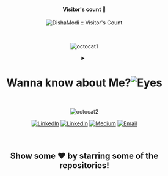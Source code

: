 <h4 align="center">Visitor's count 👀</h4>
<p align="center"><img src="https://profile-counter.glitch.me/{dishamodi0910}/count.svg" alt="DishaModi :: Visitor's Count" /></p>
<br/>

<div align = "center">
 
![octocat1](https://github.com/dishamodi0910/dishamodi0910/assets/106090499/cf24a3b1-b35f-405d-81c6-537dd08bf71d)


<details>
<summary><h1>Wanna know about Me?<img src="https://raw.githubusercontent.com/Tarikul-Islam-Anik/Animated-Fluent-Emojis/master/Emojis/Hand%20gestures/Eyes.png" alt="Eyes" width="55" height="55" /></h1></summary>
 
<br>

[![Typing SVG](https://readme-typing-svg.demolab.com?font=Fira+Code&weight=700&size=35&pause=1000&color=E8B9F7&width=770&height=60&lines=Hello+Everyone!👋+Disha+here+(+o_o+);It's+so+Good+to+see+you+here!)](https://git.io/typing-svg)

<div align = "center">
<b>

```diff
+@ @ @ @ @ @ @ @ @ @ @ @ @ @ @ @ @ @ @ @ @ @ @ @ @ @ @ @ @ @ @ @ @ @ @ @ @ @ @ @ +
 \                                                              o o              /
 /    Programming isn't what you know;                         _|_|_             \
 \    it's what you can figure out.                         <\/      \/>         /
 /       while(!success){                                   (| ^• •^  |)         \
 \            try{                                          (|   ‿    |)         /
 /                again();                                 </\ _ _ _ /\>         \
 \            }                                               _ _/ \_ _          /
 /            catch(Exception e){                            /         \         \
 \                print("Learnt something");                | |   |•  | |        /
 /            }                                             | |   |•  | |        \
 \        }                                                 / /   |•  \ \        /
 /                                                          \ \   |•  / /        \
+@ @ @ @ @ @ @ @ @ @ @ @ @ @ @ @ @ @ @ @ @ @ @ @ @ @ @ @ @ @ @ @ @ @ @ @ @ @ @ @ +
```

</b>
</div>

<details>
<summary style = "font-size : 40px;"><h1><img src="https://raw.githubusercontent.com/Tarikul-Islam-Anik/Animated-Fluent-Emojis/master/Emojis/People%20with%20professions/Astronaut%20Light%20Skin%20Tone.png" alt="Astronaut Light Skin Tone" width="50" height="50" />About Me!</h1></p></summary>
<b>
 <div align="left">
  
```python
class Computer_Engineer : 
    def __init__(self):
        self.name = "Disha Modi😇"
        self.currentRole = "Student"
        self.college = "Dharmsinh Desai University"
        self.email = "dishamodi3105@gmail.com"

    def fieldsExplored():
        self.canCodein = ["C","C++","C#","Python","JavaScript"]
        self.interestedIn = ["Machine Learning", "Deep Learning", "Image Processing", "Web Development", "Android Development"]
        
    def futureGoals():
        self.goals = ["Exploring the world of Open Source😃", "Increasing Network"]

    def say_Hi():
        print("Thank you for visiting my profile! I hope you would love it!")

me = Computer_Engineer()
me.say_Hi()
```
</div>
</b>
</details>

<details>
<summary style = "font-size : 40px;"><h1><img src="https://raw.githubusercontent.com/Tarikul-Islam-Anik/Animated-Fluent-Emojis/master/Emojis/Objects/Bar%20Chart.png" alt="Bar Chart" width="40" height="40" />&nbsp;GitHub Stats </h1></p></summary>

<p align="center">
<img src="http://github-profile-summary-cards.vercel.app/api/cards/profile-details?username=dishamodi0910&theme=radical">
<img src="http://github-profile-summary-cards.vercel.app/api/cards/repos-per-language?username=dishamodi0910&theme=radical">
<img src="http://github-profile-summary-cards.vercel.app/api/cards/most-commit-language?username=dishamodi0910&theme=radical">
<img src="http://github-profile-summary-cards.vercel.app/api/cards/stats?username=dishamodi0910&theme=radical">
<img src="http://github-profile-summary-cards.vercel.app/api/cards/productive-time?username=dishamodi0910&theme=radical&utcOffset=8">
<a href="https://github.com/ashutosh00710/github-readme-activity-graph"><img alt="Disha's Activity Graph" src="https://github-readme-activity-graph.vercel.app/graph/?username=dishamodi0910&bg_color=1F222E&color=F8D866&line=F85D7F&point=FFFFFF&hide_border=true" /></a>
</p>
</details>

<details>
<summary style = "font-size : 40px;"><h1><img src="https://raw.githubusercontent.com/Tarikul-Islam-Anik/Animated-Fluent-Emojis/master/Emojis/Activities/Trophy.png" alt="Trophy" width="50" height="50" />GitHub Trophies!</h1></p></summary>
<img src="https://github-profile-trophy.vercel.app/?username=dishamodi0910&theme=discord&column=4&no-bg=true&margin-w=15&margin-h=10" width=80%>
</details>

<details>
<summary style = "font-size : 40px;"><h1><img src="https://raw.githubusercontent.com/Tarikul-Islam-Anik/Animated-Fluent-Emojis/master/Emojis/Objects/Hammer%20and%20Wrench.png" alt="Hammer and Wrench" width="55" height="55" />Skill Set!</h1></p></summary>
 <div>
  
 [![My Skills](https://skillicons.dev/icons?i=py,pytorch,tensorflow,arduino,c,cs,cpp,html,bootstrap,css,react,js,php,django,flask,mysql,md,unity,atom,eclipse,emacs,figma,idea,vscode&perline=8)](https://skillicons.dev)

 </div>
</details>

<details>
<summary style = "font-size : 40px;"><h1><img src="https://raw.githubusercontent.com/Tarikul-Islam-Anik/Animated-Fluent-Emojis/master/Emojis/Objects/Bookmark.png" alt="Bookmark" width="35" height="35" />&nbsp;Articles :))</h1></p></summary>

|<a href="https://medium.com/@dishamodi9000/types-of-machine-learning-5b06c3116cb" style="color:white;">Types of Machine Learning</a>|<a href="https://medium.com/@dishamodi9000/automated-machine-learning-298eb2fe56ef">Automated Machine Learning</a>|<a href="https://medium.com/@dishamodi9000/pip-v-s-conda-c4e48788cf0b">Pip v/s Conda</a>|
|:---:|:---:|:---:|
|<a href="https://medium.com/@dishamodi9000/types-of-machine-learning-5b06c3116cb"><img src="src\7.png"></a>|<a href="https://medium.com/@dishamodi9000/automated-machine-learning-298eb2fe56ef"><img src="src\5.png"></a>|<a href="https://medium.com/@dishamodi9000/pip-v-s-conda-c4e48788cf0b"><img src="src\3.png"></a>|

|<a href="https://medium.com/@dishamodi9000/stepping-into-data-preparation-f85cc337d1fa">Stepping in Data Preparation</a>|<a href="https://medium.com/@dishamodi9000/adversarial-machine-learning-c5121172e96b">Adversarial Machine Learning</a>|<a href="https://medium.com/@dishamodi9000/computer-vision-everything-you-need-to-know-e9d9d50a438b">Computer Vision</a>|
|:---:|:---:|:---:|
|<a href="https://medium.com/@dishamodi9000/stepping-into-data-preparation-f85cc337d1fa"><img src="src\2.png"></a>|<a href="https://medium.com/@dishamodi9000/adversarial-machine-learning-c5121172e96b"><img src="src\4.png"></a>|<a href="https://medium.com/@dishamodi9000/computer-vision-everything-you-need-to-know-e9d9d50a438b"><img src="src\8.png"></a>|

</details>

<details>
<summary style = "font-size : 40px;"><h1><img src="https://raw.githubusercontent.com/Tarikul-Islam-Anik/Animated-Fluent-Emojis/master/Emojis/Smilies/Red%20Heart.png" alt="Red Heart" width="50" height="50" />&nbsp;Things I love!</h1></p></summary>

|||||||`P`||||||
|-|-|-|-|-|-|-|-|-|-|-|-|
|`L`|`I`|`N`|`G`|`U`|`I`|`S`|`T`|`I`|`C`|||
|||||||`Y`|||`O`|||
|||||||`C`|||`D`|`E`|`V`|
|||||||`H`|||`E`|||
||||||`B`|`O`|`O`|`K`|`S`|||
|||||||`L`||||||
|||||||`O`||||||
|||`D`|`E`|`S`|`I`|`G`|`N`|||||
|||`S`||||`Y`||||||
|||`A`||||||||||

 
</details>
</details>

<br>

![octocat2](https://github.com/dishamodi0910/dishamodi0910/assets/106090499/3058cb25-c0a3-4a24-97f1-f131198dc065)



</div>

<div align=center>
 <a href="https://twitter.com/DishaModi3105"><img src="https://img.shields.io/static/v1?style=for-the-badge&message=Twitter&color=darkblue&logo=Twitter&logoColor=FFFFFF&label=" alt="LinkedIn" /></a>
  <a href="https://www.linkedin.com/in/disha-modi-32598a241"><img src="https://img.shields.io/static/v1?style=for-the-badge&message=LinkedIn&color=0A66C2&logo=LinkedIn&logoColor=FFFFFF&label=" alt="LinkedIn" /></a>
  <a href="http://medium.com/@dishamodi9000"><img src="https://img.shields.io/static/v1?style=for-the-badge&message=Medium&color=000000&logo=medium&logoColor=FFFFFF&label=" alt="Medium" /></a>
  <a href="mailto:dishamodi3105@gmail.com"><img alt="Email" src="https://img.shields.io/static/v1?style=for-the-badge&message=Gmail&color=darkgreen&logo=Gmail&logoColor=FFFFFF&label=" /></a>
</div>
<br>
<br>
<b>
<div align = "center">
  <h2>Show some ❤️ by starring some of the repositories!</h2>
</div>
</b>
